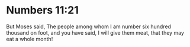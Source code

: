 # Numbers 11:21

But Moses said, The people among whom I am number six hundred thousand on foot, and you have said, I will give them meat, that they may eat a whole month!
